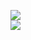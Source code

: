 [![](https://img.shields.io/badge/Made%20With-Github%20Spray-lightgrey.svg?style=for-the-badge&logo=github)](https://github.com/Annihil/github-spray#3602)  
[![](https://i.imgur.com/2DrTn0Z.gif)](https://github.com/Annihil/github-spray)